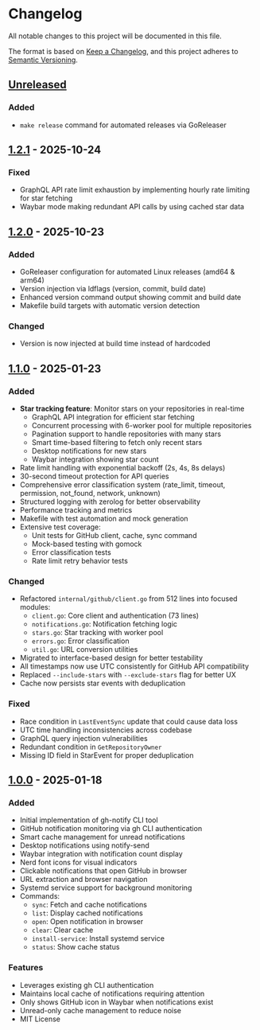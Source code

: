 # Changelog

All notable changes to this project will be documented in this file.

The format is based on [Keep a Changelog](https://keepachangelog.com/en/1.0.0/),
and this project adheres to [Semantic Versioning](https://semver.org/spec/v2.0.0.html).

## [Unreleased]

### Added
- `make release` command for automated releases via GoReleaser

## [1.2.1] - 2025-10-24

### Fixed
- GraphQL API rate limit exhaustion by implementing hourly rate limiting for star fetching
- Waybar mode making redundant API calls by using cached star data

## [1.2.0] - 2025-10-23

### Added
- GoReleaser configuration for automated Linux releases (amd64 & arm64)
- Version injection via ldflags (version, commit, build date)
- Enhanced version command output showing commit and build date
- Makefile build targets with automatic version detection

### Changed
- Version is now injected at build time instead of hardcoded

## [1.1.0] - 2025-01-23

### Added
- **Star tracking feature**: Monitor stars on your repositories in real-time
  - GraphQL API integration for efficient star fetching
  - Concurrent processing with 6-worker pool for multiple repositories
  - Pagination support to handle repositories with many stars
  - Smart time-based filtering to fetch only recent stars
  - Desktop notifications for new stars
  - Waybar integration showing star count
- Rate limit handling with exponential backoff (2s, 4s, 8s delays)
- 30-second timeout protection for API queries
- Comprehensive error classification system (rate_limit, timeout, permission, not_found, network, unknown)
- Structured logging with zerolog for better observability
- Performance tracking and metrics
- Makefile with test automation and mock generation
- Extensive test coverage:
  - Unit tests for GitHub client, cache, sync command
  - Mock-based testing with gomock
  - Error classification tests
  - Rate limit retry behavior tests

### Changed
- Refactored `internal/github/client.go` from 512 lines into focused modules:
  - `client.go`: Core client and authentication (73 lines)
  - `notifications.go`: Notification fetching logic
  - `stars.go`: Star tracking with worker pool
  - `errors.go`: Error classification
  - `util.go`: URL conversion utilities
- Migrated to interface-based design for better testability
- All timestamps now use UTC consistently for GitHub API compatibility
- Replaced `--include-stars` with `--exclude-stars` flag for better UX
- Cache now persists star events with deduplication

### Fixed
- Race condition in `LastEventSync` update that could cause data loss
- UTC time handling inconsistencies across codebase
- GraphQL query injection vulnerabilities
- Redundant condition in `GetRepositoryOwner`
- Missing ID field in StarEvent for proper deduplication

## [1.0.0] - 2025-01-18

### Added
- Initial implementation of gh-notify CLI tool
- GitHub notification monitoring via gh CLI authentication
- Smart cache management for unread notifications
- Desktop notifications using notify-send
- Waybar integration with notification count display
- Nerd font icons for visual indicators
- Clickable notifications that open GitHub in browser
- URL extraction and browser navigation
- Systemd service support for background monitoring
- Commands:
  - `sync`: Fetch and cache notifications
  - `list`: Display cached notifications
  - `open`: Open notification in browser
  - `clear`: Clear cache
  - `install-service`: Install systemd service
  - `status`: Show cache status

### Features
- Leverages existing gh CLI authentication
- Maintains local cache of notifications requiring attention
- Only shows GitHub icon in Waybar when notifications exist
- Unread-only cache management to reduce noise
- MIT License

[Unreleased]: https://github.com/bnema/gh-notify/compare/v1.2.1...HEAD
[1.2.1]: https://github.com/bnema/gh-notify/compare/v1.2.0...v1.2.1
[1.2.0]: https://github.com/bnema/gh-notify/compare/v1.1.0...v1.2.0
[1.1.0]: https://github.com/bnema/gh-notify/compare/v1.0.0...v1.1.0
[1.0.0]: https://github.com/bnema/gh-notify/releases/tag/v1.0.0
